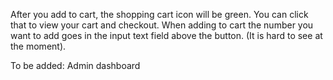 

After you add to cart, the shopping cart icon will be green.  You can click that to view your cart and checkout.
When adding to cart the number you want to add goes in the input text field above the button. (It is hard to see at the moment).

To be added:
Admin dashboard
